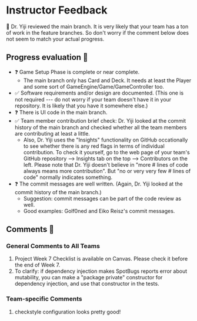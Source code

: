 # Instructor Feedback

:thought_balloon: Dr. Yiji reviewed the main branch. 
It is very likely that your team has a ton of work in the feature branches. 
So don't worry if the comment below does not seem to match your actual progress. 

## Progress evaluation :scroll:
- :question: Game Setup Phase is complete or near complete.
  - The main branch only has Card and Deck. It needs at least the Player and some sort of GameEngine/Game/GameController too.
- :white_check_mark: Software requirements and/or design are documented. (This one is not required --- do not worry if your team doesn't have it in your repository. It is likely that you have it somewhere else.)
- :question: There is UI code in the main branch. 
- :white_check_mark: Team member contribution brief check: Dr. Yiji looked at the commit history of the main branch and checked whether all the team members are contributing at least a little. 
  - Also, Dr. Yiji uses the "Insights" functionality on GitHub occationally to see whether there is any red flags in terms of individual contribution. To check it yourself, go to the web page of your team's GitHub repository --> Insights tab on the top --> Contributors on the left. Please note that Dr. Yiji doesn't believe in "more # lines of code always means more contribution". But "no or very very few # lines of code" normally indicates something.
- :question: The commit messages are well written. (Again, Dr. Yiji looked at the commit history of the main branch.) 
  - Suggestion: commit messages can be part of the code review as well. 
  - Good examples: Golf0ned and Eiko Reisz's commit messages.

## Comments :speech_balloon:
### General Comments to All Teams
1. Project Week 7 Checklist is available on Canvas. Please check it before the end of Week 7.
2. To clarify: if dependency injection makes SpotBugs reports error about mutability, you can make a "package private" constructor for dependency injection, and use that constructor in the tests.
### Team-specific Comments
1. checkstyle configuration looks pretty good!
